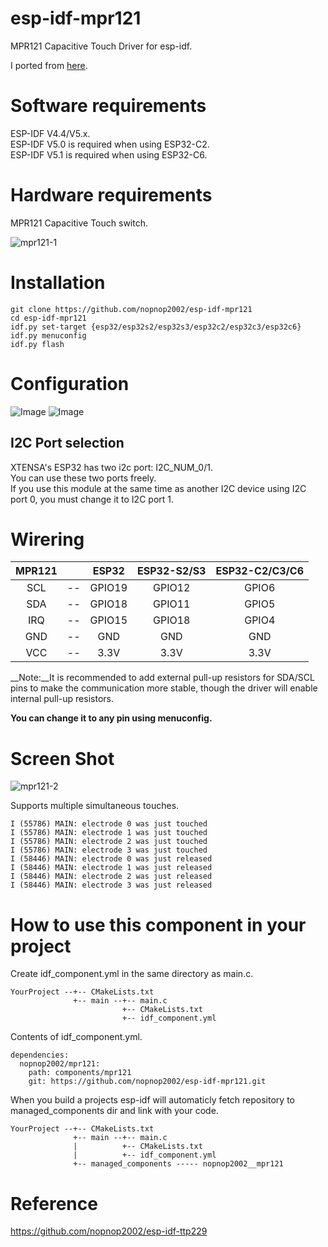 # esp-idf-mpr121
MPR121 Capacitive Touch Driver for esp-idf.

I ported from [here](https://github.com/BareConductive/mpr121).   

# Software requirements
ESP-IDF V4.4/V5.x.   
ESP-IDF V5.0 is required when using ESP32-C2.   
ESP-IDF V5.1 is required when using ESP32-C6.   

# Hardware requirements   
MPR121 Capacitive Touch switch.

![mpr121-1](https://user-images.githubusercontent.com/6020549/147515909-cd50a16a-5c60-4bd0-bc32-c288f5d8ee88.JPG)


# Installation

```Shell
git clone https://github.com/nopnop2002/esp-idf-mpr121
cd esp-idf-mpr121
idf.py set-target {esp32/esp32s2/esp32s3/esp32c2/esp32c3/esp32c6}
idf.py menuconfig
idf.py flash
```

# Configuration   
![Image](https://github.com/user-attachments/assets/66e7e417-3a55-49aa-ab57-8e9ff0f848a3)
![Image](https://github.com/user-attachments/assets/40d3a5ac-43cd-4fc7-a80d-4f330d677d94)

## I2C Port selection   
XTENSA's ESP32 has two i2c port: I2C_NUM_0/1.   
You can use these two ports freely.   
If you use this module at the same time as another I2C device using I2C port 0, you must change it to I2C port 1.   

# Wirering

|MPR121||ESP32|ESP32-S2/S3|ESP32-C2/C3/C6|
|:-:|:-:|:-:|:-:|:-:|
|SCL|--|GPIO19|GPIO12|GPIO6|
|SDA|--|GPIO18|GPIO11|GPIO5|
|IRQ|--|GPIO15|GPIO18|GPIO4|
|GND|--|GND|GND|GND|
|VCC|--|3.3V|3.3V|3.3V|

__Note:__It is recommended to add external pull-up resistors for SDA/SCL pins to make the communication more stable, though the driver will enable internal pull-up resistors.   

__You can change it to any pin using menuconfig.__   

# Screen Shot   
![mpr121-2](https://user-images.githubusercontent.com/6020549/147515969-54901561-66f5-4077-b6f8-7dbd7fe49f2c.jpg)

Supports multiple simultaneous touches.   
```
I (55786) MAIN: electrode 0 was just touched
I (55786) MAIN: electrode 1 was just touched
I (55786) MAIN: electrode 2 was just touched
I (55786) MAIN: electrode 3 was just touched
I (58446) MAIN: electrode 0 was just released
I (58446) MAIN: electrode 1 was just released
I (58446) MAIN: electrode 2 was just released
I (58446) MAIN: electrode 3 was just released
```

# How to use this component in your project   
Create idf_component.yml in the same directory as main.c.   
```
YourProject --+-- CMakeLists.txt
              +-- main --+-- main.c
                         +-- CMakeLists.txt
                         +-- idf_component.yml
```

Contents of idf_component.yml.
```
dependencies:
  nopnop2002/mpr121:
    path: components/mpr121
    git: https://github.com/nopnop2002/esp-idf-mpr121.git
```

When you build a projects esp-idf will automaticly fetch repository to managed_components dir and link with your code.   
```
YourProject --+-- CMakeLists.txt
              +-- main --+-- main.c
              |          +-- CMakeLists.txt
              |          +-- idf_component.yml
              +-- managed_components ----- nopnop2002__mpr121
```

# Reference   
https://github.com/nopnop2002/esp-idf-ttp229
